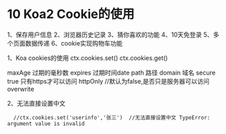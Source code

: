 # 10 Koa2 Cookie的使用

1、保存用户信息
2、浏览器历史记录
3、猜你喜欢的功能
4、10天免登录
5、多个页面数据传递
6、cookie实现购物车功能


1、Koa cookies的使用
ctx.cookies.set()
ctx.cookies.get()

maxAge  过期的毫秒数
expires 过期时间date
path 路径
domain 域名
secure true 只有https才可以访问
httpOnly //默认为false,是否只是服务器可以访问
overwrite

2、无法直接设置中文
```
  //ctx.cookies.set('userinfo','张三')  //无法直接设置中文 TypeError: argument value is invalid
 
```